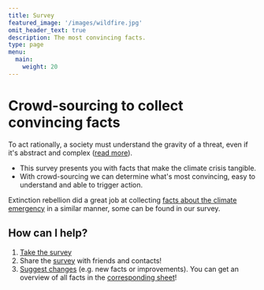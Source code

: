 ```yaml
---
title: Survey
featured_image: '/images/wildfire.jpg'
omit_header_text: true
description: The most convincing facts.
type: page
menu:
  main:
    weight: 20
---
```


# Crowd-sourcing to collect convincing facts

To act rationally, a society must understand the gravity of a threat, even if it's abstract and complex ([read more](motivation)).

* This survey presents you with facts that make the climate crisis tangible.
* With crowd-sourcing we can determine what's most convincing, easy to understand and able to trigger action.

Extinction rebellion did a great job at collecting [facts about the climate emergency](https://rebellion.earth/the-truth/the-emergency/) in a similar manner, some can be found in our survey.

## How can I help?
1. [Take the survey](https://docs.google.com/forms/d/e/1FAIpQLSdL1DjIJ_4j4xsrA4iigE7z1Tcd9hazOVFnCTycAuQoLpmRaA/viewform)
2. Share the [survey](https://docs.google.com/forms/d/e/1FAIpQLSdL1DjIJ_4j4xsrA4iigE7z1Tcd9hazOVFnCTycAuQoLpmRaA/viewform) with friends and contacts!
3. [Suggest changes](mailto:survey@reasn.de) (e.g. new facts or improvements). You can get an overview of all facts in the [corresponding sheet](https://docs.google.com/spreadsheets/d/16UcYOsweT1B-35Ael-9zmczslDZYcX7agBU0IgR3Bng)!